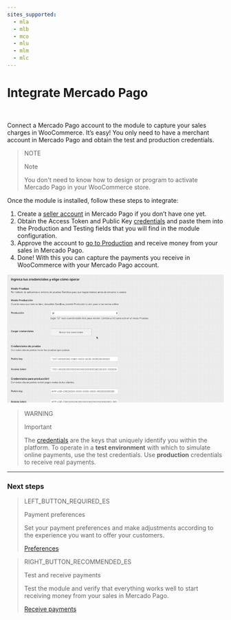 ```yaml
---
sites_supported:
  - mla
  - mlb
  - mco
  - mlu
  - mlm
  - mlc
---
```


# Integrate Mercado Pago
<br/>

Connect a Mercado Pago account to the module to capture your sales charges in WooCommerce. It’s easy! You only need to have a merchant account in Mercado Pago and obtain the test and production credentials.

> NOTE
>
> Note
>
> You don't need to know how to design or program to activate Mercado Pago in your WooCommerce store.

Once the module is installed, follow these steps to integrate:

1. Create a [seller account](https://www.mercadopago.com.ar/registration-company?confirmation_url=https%3A%2F%2Fwww.mercadopago.com.ar%2Fcomo-cobrar)  in Mercado Pago if you don’t have one yet.
2. Obtain the Access Token and Public Key [credentials](https://www.mercadopago.com.ar/developers/es/guides/localization/credentials) and paste them into the Production and Testing fields that you will find in the module configuration.
3. Approve the account to [go to Production](https://www.mercadopago.com.ar/developers/en/guides/payments/api/goto-production/) and receive money from your sales in Mercado Pago.
4. Done! With this you can capture the payments you receive in WooCommerce with your Mercado Pago account.

![Credentials flow](/images/woocomerce/es_woo_credenciales.gif)

> WARNING
>
> Important
>
> The [credentials](https://www.mercadopago.com.ar/developers/es/guides/localization/credentials) are the keys that uniquely identify you within the platform. To operate in a **test environment** with which to simulate online payments, use the test credentials. Use **production** credentials to receive real payments.


---

### Next steps

> LEFT_BUTTON_REQUIRED_ES
>
> Payment preferences
>
> Set your payment preferences and make adjustments according to the experience you want to offer your customers.
>
>
> [Preferences](http://www.mercadopago.com.ar/mla/en/plugins_sdks/plugins/woocommerce/integration/)

> RIGHT_BUTTON_RECOMMENDED_ES
>
> Test and receive payments
>
> Test the module and verify that everything works well to start receiving money from your sales in Mercado Pago.
>
> [Receive payments](http://www.mercadopago.com.ar/mla/es/plugins_sdks/plugins/woocommerce/receive-payments/)